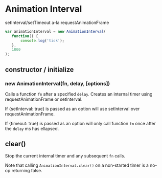 Animation Interval
==================

setInterval/setTimeout a-la requestAnimationFrame

```js
var animationInterval = new AnimationInterval(
   function() {
       console.log('tick');
   },
   1000
);
```

## constructor / initialize
### new AnimationInterval(fn, delay, [options])
Calls a function `fn` after a specified `delay`. Creates an internal timer using requestAnimationFrame or setInterval.

If {setInterval: true} is passed as an option will use setInterval over requestAnimationFrame.

If {timeout: true} is passed as an option will only call function `fn` once after the `delay` ms has ellapsed.

## clear()
Stop the current internal timer and any subsequent `fn` calls.

Note that calling `AnimationInterval.clear()` on a non-started timer is a no-op returning false.
